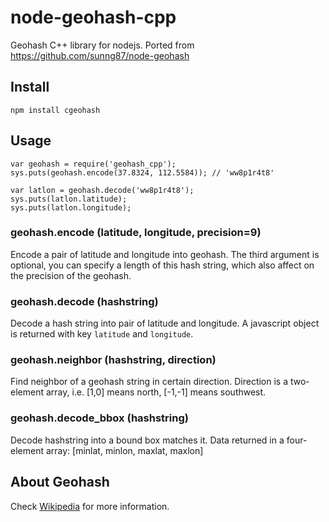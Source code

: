 node-geohash-cpp
================

Geohash C++ library for nodejs. Ported from https://github.com/sunng87/node-geohash

Install
-------

    npm install cgeohash

Usage
-----

    var geohash = require('geohash_cpp');
    sys.puts(geohash.encode(37.8324, 112.5584)); // 'ww8p1r4t8'

    var latlon = geohash.decode('ww8p1r4t8');
    sys.puts(latlon.latitude);
    sys.puts(latlon.longitude);

### geohash.encode (latitude, longitude, precision=9)

Encode a pair of latitude and longitude into geohash. The third argument is
optional, you can specify a length of this hash string, which also affect on
the precision of the geohash.

### geohash.decode (hashstring)

Decode a hash string into pair of latitude and longitude. A javascript object
is returned with key `latitude` and `longitude`.

### geohash.neighbor (hashstring, direction)

Find neighbor of a geohash string in certain direction. Direction is a 
two-element array, i.e. [1,0] means north, [-1,-1] means southwest.

### geohash.decode_bbox (hashstring)

Decode hashstring into a bound box matches it. Data returned in a four-element
array: [minlat, minlon, maxlat, maxlon]

About Geohash
-------------

Check [Wikipedia](http://en.wikipedia.org/wiki/Geohash "Wiki page for geohash")
for more information.
    

